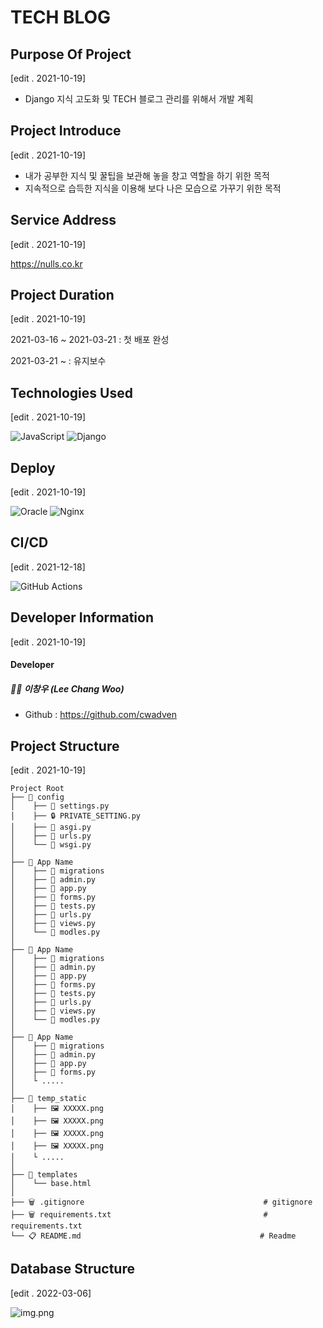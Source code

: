 # TECH BLOG

## Purpose Of Project

[edit . 2021-10-19]

- Django 지식 고도화 및 TECH 블로그 관리를 위해서 개발 계획

## Project Introduce

[edit . 2021-10-19]

- 내가 공부한 지식 및 꿀팁을 보관해 놓을 창고 역할을 하기 위한 목적
- 지속적으로 습득한 지식을 이용해 보다 나은 모습으로 가꾸기 위한 목적

## Service Address

[edit . 2021-10-19]

https://nulls.co.kr

## Project Duration

[edit . 2021-10-19]

2021-03-16 ~ 2021-03-21 : 첫 배포 완성

2021-03-21 ~ : 유지보수

## Technologies Used

[edit . 2021-10-19]

![JavaScript](https://img.shields.io/badge/javascript-%23323330.svg?style=for-the-badge&logo=javascript&logoColor=%23F7DF1E) ![Django](https://img.shields.io/badge/django-%23092E20.svg?style=for-the-badge&logo=django&logoColor=white)

## Deploy

[edit . 2021-10-19]

![Oracle](https://img.shields.io/badge/Oracle-F80000?style=for-the-badge&logo=oracle&logoColor=white) ![Nginx](https://img.shields.io/badge/nginx-%23009639.svg?style=for-the-badge&logo=nginx&logoColor=white) 

## CI/CD

[edit . 2021-12-18]

![GitHub Actions](https://img.shields.io/badge/githubactions-%232671E5.svg?style=for-the-badge&logo=githubactions&logoColor=white)

## Developer Information

[edit . 2021-10-19]

#### Developer

##### 👨‍🦱 이창우 (Lee Chang Woo)

- Github : https://github.com/cwadven

## Project Structure

[edit . 2021-10-19]

```
Project Root
├── 📂 config
│    ├── 📜 settings.py
│    ├── 🔒 PRIVATE_SETTING.py
│    ├── 📜 asgi.py
│    ├── 📜 urls.py
│    └── 📜 wsgi.py
│
├── 📂 App Name
│    ├── 📂 migrations                                                      
│    ├── 📜 admin.py                                
│    ├── 📜 app.py
│    ├── 📜 forms.py
│    ├── 📜 tests.py
│    ├── 📜 urls.py
│    ├── 📜 views.py
│    └── 📜 modles.py                                     
│
├── 📂 App Name
│    ├── 📂 migrations                                     
│    ├── 📜 admin.py                                  
│    ├── 📜 app.py
│    ├── 📜 forms.py
│    ├── 📜 tests.py
│    ├── 📜 urls.py
│    ├── 📜 views.py
│    └── 📜 modles.py  
│  
├── 📂 App Name
│    ├── 📂 migrations                                     
│    ├── 📜 admin.py                                  
│    ├── 📜 app.py
│    ├── 📜 forms.py
│    └ .....
│
├── 📂 temp_static
│    ├── 🖼 XXXXX.png                                     
│    ├── 🖼 XXXXX.png                                  
│    ├── 🖼 XXXXX.png
│    ├── 🖼 XXXXX.png
│    └ .....
│
├── 📂 templates
│    └── base.html    
│
├── 🗑 .gitignore                                        # gitignore
├── 🗑 requirements.txt                                  # requirements.txt
└── 📋 README.md                                        # Readme
```

## Database Structure

[edit . 2022-03-06]

![img.png](https://github.com/cwadven/NULL_BLOG_2021/tree/master/github_project_info_images/null_blog_database_picture.png)